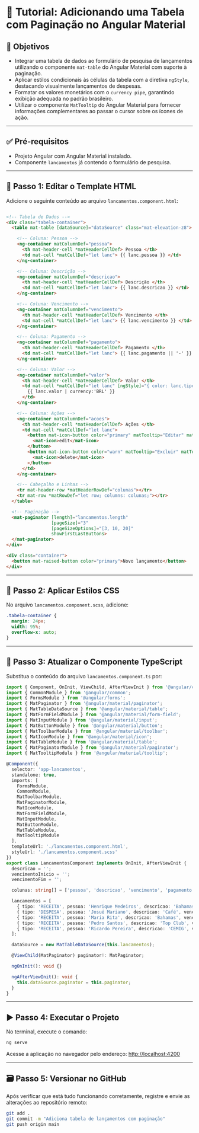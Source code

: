 # 📘 Tutorial: Adicionando uma Tabela com Paginação no Angular Material

## 🎯 Objetivos

- Integrar uma tabela de dados ao formulário de pesquisa de lançamentos utilizando o componente `mat-table` do Angular Material com suporte à paginação.
- Aplicar estilos condicionais às células da tabela com a diretiva `ngStyle`, destacando visualmente lançamentos de despesas.
- Formatar os valores monetários com o `currency pipe`, garantindo exibição adequada no padrão brasileiro.
- Utilizar o componente `MatTooltip` do Angular Material para fornecer informações complementares ao passar o cursor sobre os ícones de ação.

---

## ✅ Pré-requisitos

- Projeto Angular com Angular Material instalado.
- Componente `lancamentos` já contendo o formulário de pesquisa.

---

## 🧩 Passo 1: Editar o Template HTML

Adicione o seguinte conteúdo ao arquivo `lancamentos.component.html`:

```html

<!-- Tabela de Dados -->
<div class="tabela-container">
  <table mat-table [dataSource]="dataSource" class="mat-elevation-z8">

    <!-- Coluna: Pessoa -->
    <ng-container matColumnDef="pessoa">
      <th mat-header-cell *matHeaderCellDef> Pessoa </th>
      <td mat-cell *matCellDef="let lanc"> {{ lanc.pessoa }} </td>
    </ng-container>

    <!-- Coluna: Descrição -->
    <ng-container matColumnDef="descricao">
      <th mat-header-cell *matHeaderCellDef> Descrição </th>
      <td mat-cell *matCellDef="let lanc"> {{ lanc.descricao }} </td>
    </ng-container>

    <!-- Coluna: Vencimento -->
    <ng-container matColumnDef="vencimento">
      <th mat-header-cell *matHeaderCellDef> Vencimento </th>
      <td mat-cell *matCellDef="let lanc"> {{ lanc.vencimento }} </td>
    </ng-container>

    <!-- Coluna: Pagamento -->
    <ng-container matColumnDef="pagamento">
      <th mat-header-cell *matHeaderCellDef> Pagamento </th>
      <td mat-cell *matCellDef="let lanc"> {{ lanc.pagamento || '-' }} </td>
    </ng-container>

    <!-- Coluna: Valor -->
    <ng-container matColumnDef="valor">
      <th mat-header-cell *matHeaderCellDef> Valor </th>
      <td mat-cell *matCellDef="let lanc" [ngStyle]="{ color: lanc.tipo === 'DESPESA' ? 'red' : 'blue' }">
        {{ lanc.valor | currency:'BRL' }}
      </td>
    </ng-container>

    <!-- Coluna: Ações -->
    <ng-container matColumnDef="acoes">
      <th mat-header-cell *matHeaderCellDef> Ações </th>
      <td mat-cell *matCellDef="let lanc">
        <button mat-icon-button color="primary" matTooltip="Editar" matTooltipPosition="above">
          <mat-icon>edit</mat-icon>
        </button>
        <button mat-icon-button color="warn" matTooltip="Excluir" matTooltipPosition="above">
          <mat-icon>delete</mat-icon>
        </button>
      </td>
    </ng-container>

    <!-- Cabeçalho e Linhas -->
    <tr mat-header-row *matHeaderRowDef="colunas"></tr>
    <tr mat-row *matRowDef="let row; columns: colunas;"></tr>
  </table>

  <!-- Paginação -->
  <mat-paginator [length]="lancamentos.length"
                 [pageSize]="3"
                 [pageSizeOptions]="[3, 10, 20]"
                 showFirstLastButtons>
  </mat-paginator>
</div>

<div class="container">
  <button mat-raised-button color="primary">Novo lançamento</button>
</div>
```

---

## 🎨 Passo 2: Aplicar Estilos CSS

No arquivo `lancamentos.component.scss`, adicione:

```scss
.tabela-container {
  margin: 24px;
  width: 95%;
  overflow-x: auto;
}
```

---

## 🔧 Passo 3: Atualizar o Componente TypeScript

Substitua o conteúdo do arquivo `lancamentos.component.ts` por:

```ts
import { Component, OnInit, ViewChild, AfterViewInit } from '@angular/core';
import { CommonModule } from '@angular/common';
import { FormsModule } from '@angular/forms';
import { MatPaginator } from '@angular/material/paginator';
import { MatTableDataSource } from '@angular/material/table';
import { MatFormFieldModule } from '@angular/material/form-field';
import { MatInputModule } from '@angular/material/input';
import { MatButtonModule } from '@angular/material/button';
import { MatToolbarModule } from '@angular/material/toolbar';
import { MatIconModule } from '@angular/material/icon';
import { MatTableModule } from '@angular/material/table';
import { MatPaginatorModule } from '@angular/material/paginator';
import { MatTooltipModule } from '@angular/material/tooltip';

@Component({
  selector: 'app-lancamentos',
  standalone: true,
  imports: [
    FormsModule,
    CommonModule,
    MatToolbarModule,
    MatPaginatorModule,
    MatIconModule,
    MatFormFieldModule,
    MatInputModule,
    MatButtonModule,
    MatTableModule,
    MatTooltipModule
  ],
  templateUrl: './lancamentos.component.html',
  styleUrl: './lancamentos.component.scss'
})
export class LancamentosComponent implements OnInit, AfterViewInit {
  descricao = '';
  vencimentoInicio = '';
  vencimentoFim = '';

  colunas: string[] = ['pessoa', 'descricao', 'vencimento', 'pagamento', 'valor', 'acoes'];

  lancamentos = [
    { tipo: 'RECEITA', pessoa: 'Henrique Medeiros', descricao: 'Bahamas', vencimento: '10/06/2017', pagamento: null, valor: 500.00 },
    { tipo: 'DESPESA', pessoa: 'Josué Mariano', descricao: 'Café', vencimento: '10/06/2017', pagamento: null, valor: 8.32 },
    { tipo: 'RECEITA', pessoa: 'Maria Rita', descricao: 'Bahamas', vencimento: '10/02/2017', pagamento: '10/02/2017', valor: 100.32 },
    { tipo: 'RECEITA', pessoa: 'Pedro Santos', descricao: 'Top Club', vencimento: '10/06/2017', pagamento: null, valor: 120.00 },
    { tipo: 'RECEITA', pessoa: 'Ricardo Pereira', descricao: 'CEMIG', vencimento: '10/02/2017', pagamento: '10/02/2017', valor: 110.44 }
  ];

  dataSource = new MatTableDataSource(this.lancamentos);

  @ViewChild(MatPaginator) paginator!: MatPaginator;

  ngOnInit(): void {}

  ngAfterViewInit(): void {
    this.dataSource.paginator = this.paginator;
  }
}
```

---

## ▶️ Passo 4: Executar o Projeto

No terminal, execute o comando:

```bash
ng serve
```

Acesse a aplicação no navegador pelo endereço: [http://localhost:4200](http://localhost:4200)

---

## 🗃️ Passo 5: Versionar no GitHub

Após verificar que está tudo funcionando corretamente, registre e envie as alterações ao repositório remoto:

```bash
git add .
git commit -m "Adiciona tabela de lançamentos com paginação"
git push origin main
```
